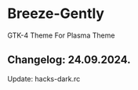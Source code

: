 # Breeze-Gently
GTK-4 Theme For Plasma Theme

Changelog: 24.09.2024.
----------------------

Update: hacks-dark.rc
